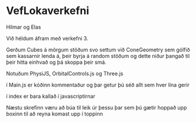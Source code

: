 # VefLokaverkefni
Hilmar og Elas

Við héldum áfram með verkefni 3.

Gerðum Cubes á mörgum stöðum svo settum við ConeGeometry sem gólfið sem kassarnir lenda á,  þeir byrja á random stöðum og dette niður þangað til þeir hitta einhvað og þá skoppa þeir smá.

Notuðum PhysiJS, OrbitalControls.js og Three.js

í Main.js er kóðinn kommentaður og þar getur þú séð allt sem hver lína gerir

í index er bara kallað í javascriptirnar

Næstu skrefinn væru að búa til leik úr þessu þar sem þú gætir hoppað upp boxinn til að reyna komast upp í toppinn
